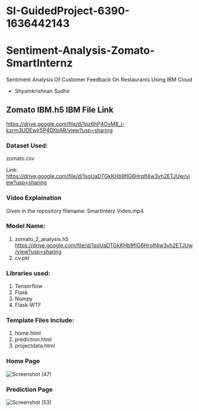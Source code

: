 # SI-GuidedProject-6390-1636442143

# Sentiment-Analysis-Zomato-SmartInternz 

Sentiment Analysis Of Customer Feedback On Restaurants Using IBM Cloud

- Shyamkrishnan Sudhir

## Zomato IBM.h5  IBM File Link

https://drive.google.com/file/d/1pz6hP4OvM8_i-kzrm3UDEwjr5P40XbAR/view?usp=sharing

### Dataset Used: 

zomato.csv

Link:  https://drive.google.com/file/d/1soUaDTGkKHb9fIG6HrqIf4w3vh2ETJUw/view?usp=sharing

### Video Explaination
 
Given in the repository filename: SmartInterz Video.mp4

### Model Name: 

1. zomato_2_analysis.h5  https://drive.google.com/file/d/1soUaDTGkKHb9fIG6HrqIf4w3vh2ETJUw/view?usp=sharing
2. cv.pkl

### Libraries used:

1. Tensorflow
2. Flask
3. Numpy
4. Flask-WTF

### Template Files Include:

1. home.html
2. prediction.html
3. projectdata.html

### Home Page

![Screenshot (47)](https://user-images.githubusercontent.com/97794247/151962642-922f96db-0427-4bcf-8288-5f14a819a008.png)

### Prediction Page

![Screenshot (53)](https://user-images.githubusercontent.com/97794247/152112897-a70a3059-54f3-4734-bfe5-d84ef7dac3f9.png)


